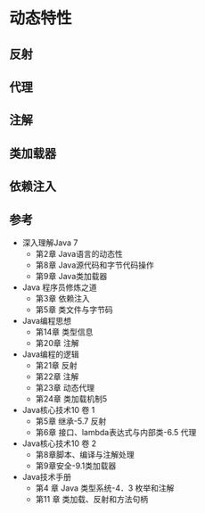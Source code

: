 # 动态特性



##  反射

##  代理

##  注解


##  类加载器


##  依赖注入




##  参考
- 深入理解Java 7
  - 第2章 Java语言的动态性
  - 第8章 Java源代码和字节代码操作
  - 第9章 Java类加载器
- Java 程序员修炼之道
  - 第3章 依赖注入
  - 第5章 类文件与字节码
- Java编程思想
  - 第14章 类型信息
  - 第20章 注解
- Java编程的逻辑
  - 第21章 反射
  - 第22章 注解
  - 第23章 动态代理
  - 第24章 类加载机制5
- Java核心技术10 卷 1
  - 第5章 继承-5.7 反射
  - 第6章 接口、lambda表达式与内部类-6.5 代理
- Java核心技术10 卷 2
  - 第8章脚本、编译与注解处理
  - 第9章安全-9.1类加载器
- Java技术手册
  - 第4 章 Java 类型系统-4．3 枚举和注解
  - 第11 章 类加载、反射和方法句柄

